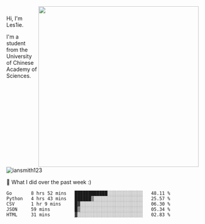 <img align="right" src="https://github-readme-stats.vercel.app/api?username=iansmith123&show_icons=true&hide_border=true" width="420">

### 
Hi, I'm Les1ie. 

I'm a student from the University of Chinese Academy of Sciences.

<img src="https://komarev.com/ghpvc/?username=iansmith123" alt="iansmith123" />




🔭 What I did over the past week :)
<!--START_SECTION:waka-->
```text
Go       8 hrs 52 mins   ████████████░░░░░░░░░░░░░   48.11 % 
Python   4 hrs 43 mins   ██████▒░░░░░░░░░░░░░░░░░░   25.57 % 
CSV      1 hr 9 mins     █▓░░░░░░░░░░░░░░░░░░░░░░░   06.30 % 
JSON     59 mins         █▒░░░░░░░░░░░░░░░░░░░░░░░   05.34 % 
HTML     31 mins         ▓░░░░░░░░░░░░░░░░░░░░░░░░   02.83 % 
```
<!--END_SECTION:waka-->


<!--
**IanSmith123/IanSmith123** is a ✨ _special_ ✨ repository because its `README.md` (this file) appears on your GitHub profile.
<img src="https://github.githubassets.com/images/spinners/octocat-spinner-64.gif">

Here are some ideas to get you started:

- 🔭 I’m currently working on ...
- 🌱 I’m currently learning ...
- 👯 I’m looking to collaborate on ...
- 🤔 I’m looking for help with ...
- 💬 Ask me about ...
- 📫 How to reach me: ...
- 😄 Pronouns: ...
- ⚡ Fun fact: ...
-->
